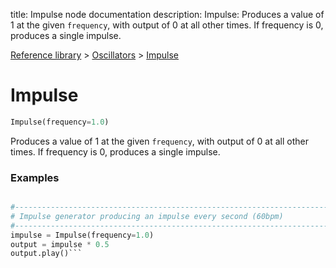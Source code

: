 title: Impulse node documentation
description: Impulse: Produces a value of 1 at the given `frequency`, with output of 0 at all other times. If frequency is 0, produces a single impulse.

[Reference library](../../index.md) > [Oscillators](../index.md) > [Impulse](index.md)

# Impulse

```python
Impulse(frequency=1.0)
```

Produces a value of 1 at the given `frequency`, with output of 0 at all other times. If frequency is 0, produces a single impulse.

### Examples

```python

#-------------------------------------------------------------------------------
# Impulse generator producing an impulse every second (60bpm)
#-------------------------------------------------------------------------------
impulse = Impulse(frequency=1.0)
output = impulse * 0.5
output.play()```

